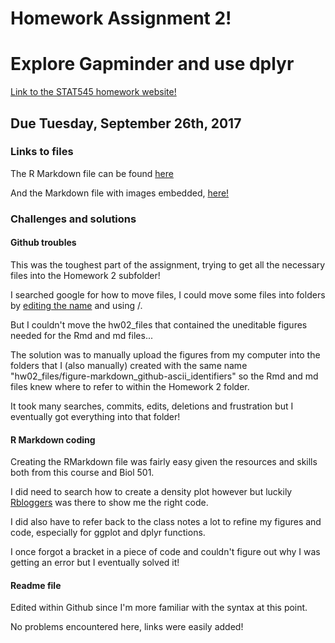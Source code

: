 # Homework Assignment 2!

# Explore Gapminder and use dplyr
[Link to the STAT545 homework website!](http://stat545.com/hw02_explore-gapminder-dplyr.html)

## Due Tuesday, September 26th, 2017

### Links to files

The R Markdown file can be found [here](https://github.com/vanflad/STAT545-hw-fladmark-vanessa/blob/master/Homework2/hw02.Rmd)

And the Markdown file with images embedded, [here!](https://github.com/vanflad/STAT545-hw-fladmark-vanessa/blob/master/Homework2/hw02.md)

### Challenges and solutions

#### Github troubles

This was the toughest part of the assignment, trying to get all the necessary files into the Homework 2 subfolder!

I searched google for how to move files, I could move some files into folders by [editing the name](https://help.github.com/articles/moving-a-file-to-a-new-location/) and using /.

But I couldn't move the hw02_files that contained the uneditable figures needed for the Rmd and md files...

The solution was to manually upload the figures from my computer into the folders that I (also manually) created with the same name 
"hw02_files/figure-markdown_github-ascii_identifiers" so the Rmd and md files knew where to refer to within the Homework 2 folder.

It took many searches, commits, edits, deletions and frustration but I eventually got everything into that folder!

#### R Markdown coding

Creating the RMarkdown file was fairly easy given the resources and skills both from this course and Biol 501.

I did need to search how to create a density plot however but luckily [Rbloggers](https://www.r-bloggers.com/density-plot-with-ggplot/) 
was there to show me the right code.

I did also have to refer back to the class notes a lot to refine my figures and code, especially for ggplot and dplyr functions.

I once forgot a bracket in a piece of code and couldn't figure out why I was getting an error but I eventually solved it!

#### Readme file

Edited within Github since I'm more familiar with the syntax at this point.

No problems encountered here, links were easily added!
